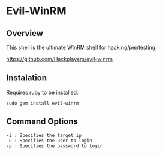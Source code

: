 # Evil-WinRM

## Overview

This shell is the ultimate WinRM shell for hacking/pentesting.

https://github.com/Hackplayers/evil-winrm

## Instalation

Requires ruby to be installed.

	sudo gem install evil-winrm

## Command Options

	-i : Specifies the target ip
	-u : Specifies the user to login
	-p : Specifies the password to login
